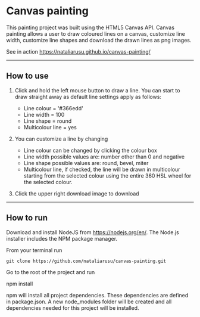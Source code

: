 # Canvas painting

This painting project was built using the HTML5 Canvas API.
Canvas painting allows a user to draw coloured lines on a canvas, customize line width, customize line shapes and download the drawn lines as png images.

See in action https://nataliarusu.github.io/canvas-painting/
<hr>

## How to use

1. Click and hold the left mouse button to draw a line.
You can start to draw straight away as default line settings apply as follows:
   - Line colour = '#366edd'
   - Line width = 100
   - Line shape = round
   - Multicolour line = yes


2. You can customize a line by changing
   - Line colour can be changed by clicking the colour box
   - Line width possible values are: number other than 0 and negative
   - Line shape possible values are: round, bevel, miter
   - Multicolour line, if checked, the line will be drawn in multicolour starting from the selected colour using the entire 360 HSL wheel for the selected colour.
  
3. Click the upper right download image to download 
   
<hr>

## How to run
Download and install NodeJS from https://nodejs.org/en/.
The Node.js installer includes the NPM package manager.

From your terminal run

    git clone https://github.com/nataliarusu/canvas-painting.git

Go to the root of the project and run

npm install

npm will install all project dependencies. These dependencies are defined in package.json. A new node_modules folder will be created and all dependencies needed for this project will be installed.



